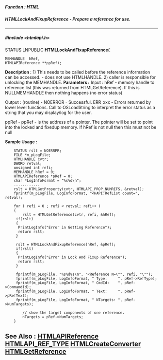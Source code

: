 ##### Function : HTML
##### HTMLLockAndFixupReference - Prepare a reference for use.
---
##### #include <htmlapi.h>
STATUS LNPUBLIC **HTMLLockAndFixupReference(**

	MEMHANDLE  hRef,
	HTMLAPIReference **ppRef);
**Description :**
	1) This needs to be called before the reference information can be 
accessed.
	 - does not use HTMLHANDLE.
       2) caller is responsible for unlocking the MEMHANDLE.
**Parameters :**
Input :
hRef  -  memory handle to reference list (this was returned from HTMLGetReference). If this is NULLMEMHANDLE then nothing happens (no error status)

Output :
(routine)  -   NOERROR - Successful.
  ERR_xxx - Errors returned by lower level functions.  Call to OSLoadString to interpret the error status as a string that you may display/log for the user.


ppRef  -  ppRef - is the address of a pointer.  The pointer will be set to point into the locked and fixedup memory.  If hRef is not null then this must not be null

**Sample Usage :**
```
	STATUS rslt = NOERRPR;
	FILE *m_pLogFile;
	HTMLHANDLE cvtr;
	DWORD retval;
	unsigned int refi;
	MEMHANDLE hRef = 0;
	HTMLAPIReference *pRef = 0;
	char *LogInfoFormat = "%s%d\n"; 
	............
	rslt = HTMLGetProperty(cvtr, HTMLAPI_PROP_NUMREFS, &retval);
	fprintf(m_pLogFile, LogInfoFormat, "<HAPI:RefList count=", retval); 

	for ( refi = 0 ; refi < retval; refi++ )
	{
        rslt = HTMLGetReference(cvtr, refi, &hRef);
	 if(rslt)
	 {
	  PrintLogInfo("Error in Getting Reference");
	  return rslt;
	 }
	 
	 rslt = HTMLLockAndFixupReference(hRef, &pRef);
	 if(rslt)
	 {
	  PrintLogInfo("Error in Lock And Fixup Reference");
	  return rslt;
	 }
	 
	 fprintf(m_pLogFile, "%s%d%s\n", "<Reference N=\"", refi, "\"");
	 fprintf(m_pLogFile, LogInfoFormat, " Type:     ", pRef->RefType);
	 fprintf(m_pLogFile, LogInfoFormat, " CmdId:    ", pRef->CommandId);
	 fprintf(m_pLogFile, LogInfoFormat, " Text:     ", pRef->pRefText);
	 fprintf(m_pLogFile, LogInfoFormat, " NTargets: ", pRef->NumTargets);

        // show the target components of one reference.
        nTargets = pRef->NumTargets;
	}
```
**See Also :**
[HTMLAPIReference](D:/md_files/HTMLAPIReference.md)
[HTMLAPI_REF_TYPE](D:/md_files/HTMLAPI_REF_TYPE.md)
[HTMLCreateConverter](D:/md_files/HTMLCreateConverter.md)
[HTMLGetReference](D:/md_files/HTMLGetReference.md)
---
